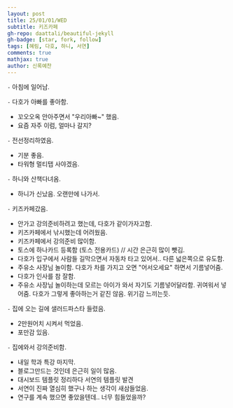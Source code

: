 ```yaml
---
layout: post
title: 25/01/01/WED
subtitle: 키즈카페
gh-repo: daattali/beautiful-jekyll
gh-badge: [star, fork, follow]
tags: [혜림, 다호, 하니, 서연]
comments: true
mathjax: true
author: 신록예찬
---
```


`-` 아침에 일어남.

`-` 다호가 아빠를 좋아함. 
- 꼬오오옥 안아주면서 "우리아빠~" 했음. 
- 요즘 자주 이럼, 얼마나 갈지?

`-` 전선정리하였음. 
- 기분 좋음. 
- 타워형 멀티탭 사야겠음.

`-` 하니와 산책다녀옴. 
- 하니가 신났음. 오랜만에 나가서. 

`-` 키즈카페갔음. 
- 안가고 강의준비하려고 했는데, 다호가 같이가자고함.
- 키즈카페에서 낚시했는데 어려웠음. 
- 키즈카페에서 강의준비 많이함.
- 토스에 하나카드 등록함 (토스 전용카드) // 시간 은근히 많이 뺏김. 
- 다호가 입구에서 사람들 길막으면서 자동차 타고 있어서.. 다른 넓은쪽으로 유도함.
- 주유소 사장님 놀이함. 다호가 차를 가지고 오면 "어서오세요" 하면서 기름넣어줌.
- 다호가 인사를 참 잘함.
- 주유소 사장님 놀이하는데 모르는 아이가 와서 자기도 기름넣어달라함. 귀여워서 넣어줌. 다호가 그렇게 좋아하는거 같진 않음. 위기감 느끼는듯. 

`-` 집에 오는 길에 샐러드파스타 들렸음. 
- 2만원어치 시켜서 먹었음. 
- 포만감 있음. 

`-` 집에와서 강의준비함. 
- 내일 학과 특강 마지막. 
- 블로그만드는 것인데 은근히 일이 많음. 
- 대시보드 템플릿 정리하다 서연의 템플릿 발견
- 서연이 진짜 열심히 했구나 하는 생각이 새삼들었음. 
- 연구를 계속 했으면 좋았을텐데.. 너무 힘들었을까?